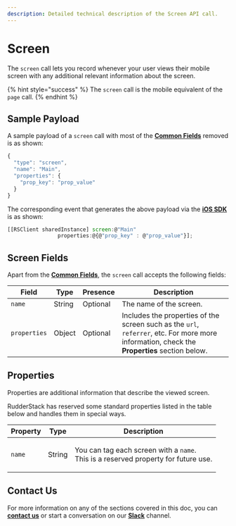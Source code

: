 ```yaml
---
description: Detailed technical description of the Screen API call.
---
```


# Screen

The `screen` call lets you record whenever your user views their mobile screen with any additional relevant information about the screen. 

{% hint style="success" %}
The `screen` call is the mobile equivalent of the `page` call.
{% endhint %}

## Sample Payload

A sample payload of a `screen` call with most of the [**Common Fields**](common-fields.md) removed is as shown:

```javascript
{
  "type": "screen",
  "name": "Main",
  "properties": {
    "prop_key": "prop_value"
  }
}
```

The corresponding event that generates the above payload via the [**iOS SDK**](../../../stream-sources/rudderstack-sdk-integration-guides/rudderstack-ios-sdk.md) is as shown:

```javascript
[[RSClient sharedInstance] screen:@"Main" 
                properties:@{@"prop_key" : @"prop_value"}];
```

## Screen Fields

Apart from the [**Common Fields**](common-fields.md), the `screen` call accepts the following fields:

| **Field**    | **Type** | **Presence** | **Description**                                                                                                                              |
| ------------ | -------- | ------------ | -------------------------------------------------------------------------------------------------------------------------------------------- |
| `name`       | String   | Optional     | The name of the screen.                                                                                                                      |
| `properties` | Object   | Optional     | Includes the properties of the screen such as the `url`, `referrer`, etc. For more more information, check the **Properties** section below. |

## Properties

Properties are additional information that describe the viewed screen. 

RudderStack has reserved some standard properties listed in the table below and handles them in special ways.

| **Property** | **Type** | **Description**                                                                                          |
| ------------ | -------- | -------------------------------------------------------------------------------------------------------- |
| `name`       | String   | <p>You can tag each screen with a <code>name</code>. <br>This is a reserved property for future use.</p> |

## Contact Us

For more information on any of the sections covered in this doc, you can [**contact us**](mailto:%20docs@rudderstack.com) or start a conversation on our [**Slack**](https://resources.rudderstack.com/join-rudderstack-slack) channel.
